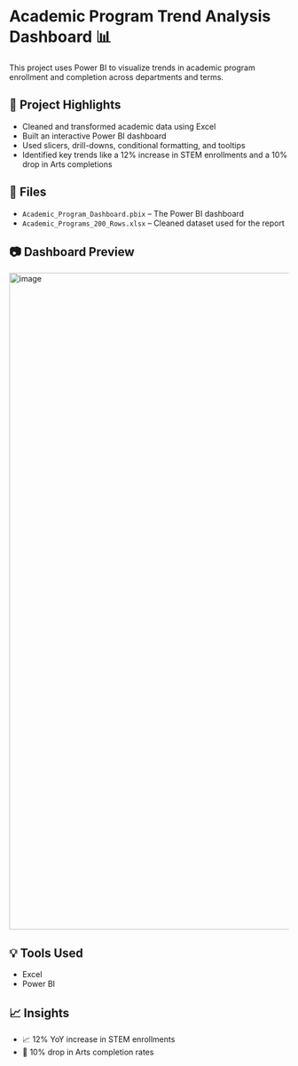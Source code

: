 # Academic Program Trend Analysis Dashboard 📊

This project uses Power BI to visualize trends in academic program enrollment and completion across departments and terms.

## 🚀 Project Highlights
- Cleaned and transformed academic data using Excel
- Built an interactive Power BI dashboard
- Used slicers, drill-downs, conditional formatting, and tooltips
- Identified key trends like a 12% increase in STEM enrollments and a 10% drop in Arts completions

## 📂 Files
- `Academic_Program_Dashboard.pbix` – The Power BI dashboard
- `Academic_Programs_200_Rows.xlsx` – Cleaned dataset used for the report

## 📷 Dashboard Preview
<img width="1183" alt="image" src="https://github.com/user-attachments/assets/a57145d0-a306-4fac-b3d2-3f7ef3c94241" />

## 💡 Tools Used
- Excel
- Power BI

## 📈 Insights
- 📈 12% YoY increase in STEM enrollments
- 🔻 10% drop in Arts completion rates


